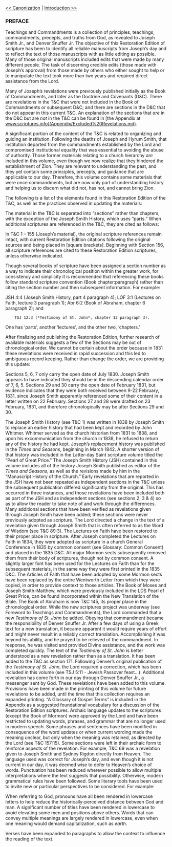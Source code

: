 [<< Canonization](Canonization.md)  |  [Introduction >>](Introduction.md)

### PREFACE
Teachings and Commandments is a collection of principles, teachings, commandments, precepts, and truths from God, as revealed to Joseph Smith Jr., and Denver Snuffer Jr. The objective of this Restoration Edition of scripture has been to identify all reliable manuscripts from Joseph’s day and to reflect the text of those manuscripts with as little editing as possible. Many of those original manuscripts included edits that were made by many different people. The task of discerning credible edits (those made with Joseph’s approval) from those made by others who either sought to help or to manipulate the text took more than two years and required direct assistance from the Lord.

Many of Joseph’s revelations were previously published initially as the Book of Commandments, and later as the Doctrine and Covenants (D&C). There are revelations in the T&C that were not included in the Book of Commandments or subsequent D&C; and there are sections in the D&C that do not appear in this current T&C. An explanation of the sections that *are* in the D&C but are *not* in the T&C can be found in [the Appendix at www.scriptures.info](Appendix/Excluded%20Revelations.md).

A significant portion of the content of the T&C is related to organizing and guiding an institution. Following the deaths of Joseph and Hyrum Smith, that institution departed from the commandments established by the Lord and compromised institutional equality that was essential to avoiding the abuse of authority. Those former materials relating to a church hierarchy *are* included in this volume, even though we now realize that they hindered the establishment of Zion. They are relevant to understanding the past, and they yet contain some principles, precepts, and guidance that are applicable to our day. Therefore, this volume contains some materials that were once commandments, but are now only part of understanding history and helping us to discern what did not, has not, and cannot bring Zion.

The following is a list of the elements found in this Restoration Edition of the T&C, as well as the practices observed in updating the materials:


The material in the T&C is separated into “sections” rather than chapters, with the exception of the Joseph Smith History, which uses “parts.”
When additional scriptures are referenced in the T&C, they are cited as follows:

In T&C 1 – 155 (Joseph’s material), the original scripture references remain intact, with current Restoration Edition citations following the original sources and being placed in [square brackets].
Beginning with Section 156, all scripture references are cited to these Restoration Edition scriptures, unless otherwise indicated.

Though several books of scripture have been assigned a section number as a way to indicate their chronological position within the greater work, for consistency and simplicity it is recommended that referencing these books follow standard scripture convention (Book chapter:paragraph) rather than citing the section number and then subsequent information. For example:

JSH 4:4 (Joseph Smith History, part 4 paragraph 4);
LOF 3:1 (Lectures on Faith, lecture 3 paragraph 1);
Abr 6:2 (Book of Abraham, chapter 6 paragraph 2); and

        TSJ 12:3 (*Testimony of St. John*, chapter 12 paragraph 3).
      

One has ‘parts’, another ‘lectures’, and the other two, ‘chapters.’

After finalizing and publishing the Restoration Edition, further research of available materials suggests a few of the Sections may be out of chronological order. We cannot be certain about the order because in 1831 these revelations were received in rapid succession and this led to ambiguous record keeping. Rather than change the order, we are providing this update:

Sections 5, 6, 7 only carry the open date of July 1830. Joseph Smith appears to have indicated they should be in the descending calendar order of 7, 6, 5.
Sections 29 and 30 carry the open date of February 1831, but evidence indicates that they were both received between 9-22 February, 1831, since Joseph Smith apparently referenced some of their content in a letter written on 22 February. Sections 27 and 28 were drafted on 23 February, 1831, and therefore chronologically may be after Sections 29 and 30.

The Joseph Smith History (see T&C 1) was written in 1838 by Joseph Smith to replace an earlier history that had been kept and recorded by John Whitmer. Whitmer served as the church historian from 1831 to 1838, and upon his excommunication from the church in 1838, he refused to return any of the history he had kept. Joseph’s replacement history was published in the *Times and Seasons*, beginning in March 1842. A shorter version of that history was included in the Latter-day Saint scripture volume titled the “Pearl of Great Price.” The Joseph Smith History (JSH) contained in this volume includes all of the history Joseph Smith published as editor of the *Times and Seasons*, as well as the revisions made by him in the “Manuscript History of the Church.”
Early revelations that are reported in the JSH have not been repeated as independent sections in the T&C unless the subsequent publication differed significantly from the original. This has occurred in three instances, and those revelations have been included both as part of the JSH and as independent sections (see sections 2, 3 & 4) so as to allow the reader to take note of and work through the differences.
Many additional sections that have been verified as revelations given through Joseph Smith have been added; these sections were never previously adopted as scripture.
The Lord directed a change in the text of a revelation given through Joseph Smith that is often referred to as the Word of Wisdom (see T&C 89:3).
The Lectures on Faith have been restored to their proper place in scripture. After Joseph completed the Lectures on Faith in 1834, they were adopted as scripture in a church General Conference in 1835 by common consent (see Glossary: Common Consent) and placed in the 1835 D&C. All major Mormon sects subsequently removed them from their body of scriptures, though not by common consent. A slightly larger font has been used for the Lectures on Faith than for the subsequent materials, in the same way they were first printed in the 1835 D&C.
The Articles of Faith that have been adopted by some Mormon sects have been replaced by the entire Wentworth Letter from which they were copied, in order to provide context to those articles.
The Book of Moses and Joseph Smith-Matthew, which were previously included in the LDS Pearl of Great Price, can be found incorporated within the New Translation of the Bible.
The Book of Abraham is now T&C 145, its proper place in the chronological order.
While the new scriptures project was underway (see Foreword to Teachings and Commandments), the Lord commanded that a new *Testimony of St. John* be added. Obeying that commandment became the responsibility of Denver Snuffer Jr. After a few days of using a Greek text for a new translation, it became apparent it would require years of effort and might never result in a reliably correct translation. Accomplishing it was beyond his ability, and he prayed to be relieved of the commandment. In response, he was visited and provided Divine assistance, and the work was completed quickly. The text of the *Testimony of St. John* is better understood as a new revelation rather than as a translation. It has been added to the T&C as section 171. Following Denver’s original publication of the *Testimony of St. John*, the Lord required a correction, which has been included in this volume (see TSJ 5:11 - Jewish Passover feast...).
Additional revelation has come forth in our day through Denver Snuffer Jr., a messenger sent by God. These revelations have been added to this volume.
Provisions have been made in the printing of this volume for future revelations to be added, until the time that this collection requires an expanded printing.
“A Glossary of Gospel Terms” is included in the Appendix as a suggested foundational vocabulary for a discussion of the Restoration Edition scriptures.
Archaic language updates to the scriptures (except the Book of Mormon) were approved by the Lord and have been restricted to updating words, phrases, and grammar that are no longer used in modern speech. Some phrases and sentences have been modified in consequence of the word updates or when current wording made the meaning unclear, but only when the meaning was retained, as directed by the Lord (see T&C 157:15). Some sections were left in their archaic form to reinforce aspects of the revelation. For example, T&C 69 was a revelation given to Joseph Smith and Sydney Rigdon directly from Heaven. The language used was correct for Joseph’s day, and even though it is not current in our day, it was deemed wise to defer to Heaven’s choice of words.
Punctuation has been reduced wherever possible to allow multiple interpretations where the text suggests that possibility. Otherwise, modern grammatical rules have been followed.
Some literary tools have been used to invite new or particular perspectives to be considered. For example:

When referring to God, pronouns have all been rendered in lowercase letters to help reduce the historically-perceived distance between God and man.
A significant number of titles have been rendered in lowercase to avoid elevating some men and positions above others.
Words that can convey multiple meanings are largely rendered in lowercase, even when one meaning would demand capitalization, such as *earth*.

Verses have been expanded to paragraphs to allow the context to influence the reading of the text.